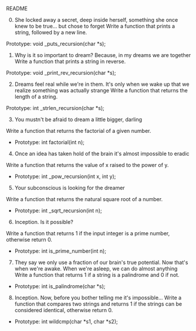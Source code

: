 README

0. She locked away a secret, deep inside herself, something she once knew to be true... but chose to forget
Write a function that prints a string, followed by a new line.

Prototype: void _puts_recursion(char *s);



1. Why is it so important to dream? Because, in my dreams we are together
Write a function that prints a string in reverse.

Prototype: void _print_rev_recursion(char *s);


2. Dreams feel real while we're in them. It's only when we wake up that we realize something was actually strange
Write a function that returns the length of a string.

Prototype: int _strlen_recursion(char *s);



3. You mustn't be afraid to dream a little bigger, darling

Write a function that returns the factorial of a given number.



- Prototype: int factorial(int n);
4. Once an idea has taken hold of the brain it's almost impossible to eradic

Write a function that returns the value of x raised to the power of y.

- Prototype: int _pow_recursion(int x, int y);



5. Your subconscious is looking for the dreamer

Write a function that returns the natural square root of a number.

- Prototype: int _sqrt_recursion(int n);



6. Inception. Is it possible?

Write a function that returns 1 if the input integer is a prime number, otherwise return 0.

- Prototype: int is_prime_number(int n);



7. They say we only use a fraction of our brain's true potential. Now that's when we're awake. When we're asleep, we can do almost anything
Write a function that returns 1 if a string is a palindrome and 0 if not.

- Prototype: int is_palindrome(char *s);



8. Inception. Now, before you bother telling me it's impossible...
Write a function that compares two strings and returns 1 if the strings can be considered identical, otherwise return 0.

- Prototype: int wildcmp(char *s1, char *s2);

